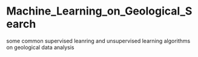 # Machine_Learning_on_Geological_Search
some common supervised leanring and unsupervised learning algorithms on geological data analysis
